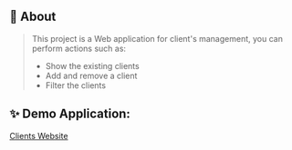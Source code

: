 ## :handshake: About
>This project is a Web application for client's management, you can perform actions such as:
> - Show the existing clients
> - Add and remove a client
> - Filter the clients

## :sparkles: Demo Application:
<a href="https://humanz-frontend.herokuapp.com/" target="_blank">Clients Website</a> <h4>
